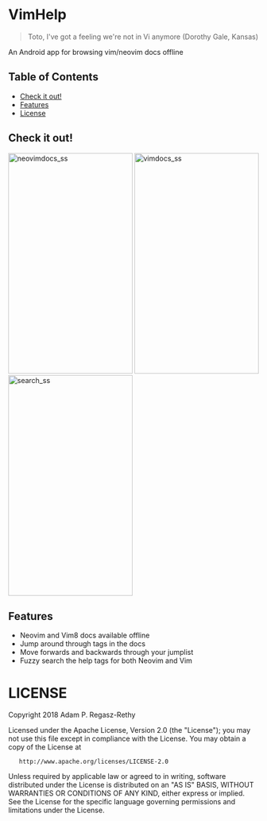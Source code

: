 # VimHelp #

> Toto, I've got a feeling we're not in Vi anymore (Dorothy Gale, Kansas)

An Android app for browsing vim/neovim docs offline

## Table of Contents ##

  * [Check it out!](#check-it-out)
  * [Features](#features)
  * [License](#license)

## Check it out! ##

<img src="https://user-images.githubusercontent.com/21000943/39850116-894e3bcc-53c4-11e8-9ef1-3535294afeef.png" width="250" height="444" title="neovimdocs_ss"> <img src="https://user-images.githubusercontent.com/21000943/39850115-89346aa8-53c4-11e8-8dfa-ab7f026f940e.png" width="250" height="444" title="vimdocs_ss"> <img src="https://user-images.githubusercontent.com/21000943/39850114-89054caa-53c4-11e8-982d-6930def5c2da.png" width="250" height="444" title="search_ss">

## Features ##

* Neovim and Vim8 docs available offline
* Jump around through tags in the docs
* Move forwards and backwards through your jumplist
* Fuzzy search the help tags for both Neovim and Vim

LICENSE
=======

   Copyright 2018 Adam P. Regasz-Rethy

   Licensed under the Apache License, Version 2.0 (the "License");
   you may not use this file except in compliance with the License.
   You may obtain a copy of the License at

       http://www.apache.org/licenses/LICENSE-2.0

   Unless required by applicable law or agreed to in writing, software
   distributed under the License is distributed on an "AS IS" BASIS,
   WITHOUT WARRANTIES OR CONDITIONS OF ANY KIND, either express or implied.
   See the License for the specific language governing permissions and
   limitations under the License.
